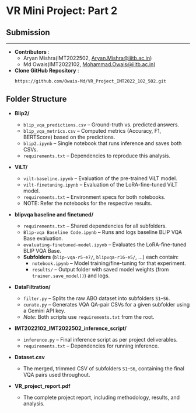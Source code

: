 # VR Mini Project: Part 2

## Submission
----------
- **Contributors** :
  - Aryan Mishra(IMT2022502, Aryan.Mishra@iiitb.ac.in)
  - Md Owais(IMT2022102, Mohammad.Owais@iiitb.ac.in)
- **Clone GitHub Repository** :
  ```
  https://github.com/Owais-Md/VR_Project_IMT2022_102_502.git
  ```
 
## Folder Structure

- **Blip2/**  
  - `blip_vqa_predictions.csv` – Ground-truth vs. predicted answers.  
  - `blip_vqa_metrics.csv` – Computed metrics (Accuracy, F1, BERTScore) based on the predictions.  
  - `blip2.ipynb` – Single notebook that runs inference and saves both CSVs.  
  - `requirements.txt` – Dependencies to reproduce this analysis.

- **ViLT/**  
  - `vilt-baseline.ipynb` – Evaluation of the pre-trained ViLT model.  
  - `vilt-finetuning.ipynb` – Evaluation of the LoRA-fine-tuned ViLT model.  
  - `requirements.txt` – Environment specs for both notebooks.
  - NOTE: Refer the notebooks for the respective results.

- **blipvqa baseline and finetuned/**  
  - `requirements.txt` – Shared dependencies for all subfolders.  
  - `Blip-vqa Baseline Code.ipynb` – Runs and logs baseline BLIP VQA Base evaluation.  
  - `evaluating-finetuned-model.ipynb` – Evaluates the LoRA-fine-tuned BLIP VQA Base.  
  - **Subfolders** (`blip-vqa-r5-e7/`, `blipvqa-r16-e5/`, …) each contain:  
    - `notebook.ipynb` – Model training/fine-tuning for that experiment.  
    - `results/` – Output folder with saved model weights (from `trainer.save_model()`) and logs.

- **DataFiltration/**  
  - `filter.py` – Splits the raw ABO dataset into subfolders `S1`–`S6`.  
  - `curate.py` – Generates VQA QA-pair CSVs for a given subfolder using a Gemini API key.  
  - *Note:* Both scripts use `requirements.txt` from the root.

- **IMT2022102_IMT2022502_inference_script/**  
  - `inference.py` – Final inference script as per project deliverables.  
  - `requirements.txt` – Dependencies for running inference.

- **Dataset.csv**  
  - The merged, trimmed CSV of subfolders `S1`–`S6`, containing the final VQA pairs used throughout.

- **VR_project_report.pdf**  
  - The complete project report, including methodology, results, and analysis.
